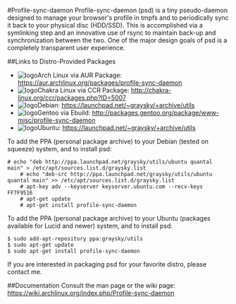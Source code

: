 #Profile-sync-daemon
Profile-sync-daemon (psd) is a tiny pseudo-daemon designed to manage your browser's profile in tmpfs and to periodically sync it back to your physical disc (HDD/SSD). This is accomplished via a symlinking step and an innovative use of rsync to maintain back-up and synchronization between the two. One of the major design goals of psd is a completely transparent user experience.

##Links to Distro-Provided Packages
* ![logo](http://www.monitorix.org/imgs/archlinux.png "arch logo")Arch Linux via AUR Package: https://aur.archlinux.org/packages/profile-sync-daemon
* ![logo](http://chakra-linux.org/img/icon/chakra-kde_32.png "chakra logo")Chakra Linux via CCR Package: http://chakra-linux.org/ccr/packages.php?ID=5007
* ![logo](http://www.monitorix.org/imgs/debian.png "debian logo")Debian: https://launchpad.net/~graysky/+archive/utils
* ![logo](http://www.monitorix.org/imgs/gentoo.png "gentoo logo")Gentoo via Ebuild: http://packages.gentoo.org/package/www-misc/profile-sync-daemon
* ![logo](http://www.monitorix.org/imgs/ubuntu.png "ubuntu logo")Ubuntu: https://launchpad.net/~graysky/+archive/utils

To add the PPA (personal package archive) to your Debian (tested on squeeze) system, and to install psd:

    # echo "deb http://ppa.launchpad.net/graysky/utils/ubuntu quantal main" > /etc/apt/sources.list.d/graysky.list
		# echo "deb-src http://ppa.launchpad.net/graysky/utils/ubuntu quantal main" >> /etc/apt/sources.list.d/graysky.list
		# apt-key adv --keyserver keyserver.ubuntu.com --recv-keys FF7F9516
		# apt-get update
		# apt-get install profile-sync-daemon

To add the PPA (personal package archive) to your Ubuntu (packages available for Lucid and newer) system, and to install psd:

    $ sudo add-apt-repository ppa:graysky/utils
    $ sudo apt-get update
    $ sudo apt-get install profile-sync-daemon

If you are interested in packaging psd for your favorite distro, please contact me.

##Documentation
Consult the man page or the wiki page: https://wiki.archlinux.org/index.php/Profile-sync-daemon
